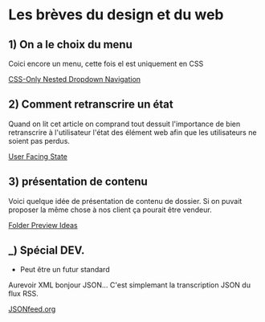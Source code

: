 # Les brèves du design et du web 
 
 
## 1) On a le choix du menu

Coici encore un menu, cette fois el est uniquement en CSS

[CSS-Only Nested Dropdown Navigation](http://codepen.io/gabriellewee/pen/ybKxgB)
 

## 2) Comment retranscrire un état

Quand on lit cet article on comprand tout dessuit l'importance de bien retranscrire à l'utilisateur l'état des élément web afin que les utilisateurs ne soient pas perdus.

[User Facing State](https://css-tricks.com/user-facing-state/)


## 3) présentation de contenu

Voici quelque idée de présentation de contenu de dossier. Si on puvait proposer la même chose à nos client ça pourait être vendeur.

[Folder Preview Ideas](https://tympanus.net/codrops/2017/05/17/folder-preview-ideas/)


## _) Spécial DEV. 
 
- Peut être un futur standard

Aurevoir XML bonjour JSON... C'est simplemant la transcription JSON du flux RSS.

[JSONfeed.org](https://jsonfeed.org/)